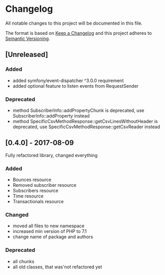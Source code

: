 # Changelog
All notable changes to this project will be documented in this file.

The format is based on [Keep a Changelog](http://keepachangelog.com/en/1.0.0/)
and this project adheres to [Semantic Versioning](http://semver.org/spec/v2.0.0.html).

## [Unreleased]
### Added
- added symfony/event-dispatcher ^3.0.0 requirement
- added optional feature to listen events from RequestSender
### Deprecated
- method SubscriberInfo::addPropertyChunk is deprecated, use SubscriberInfo::addProperty instead
- method SpecificCsvMethodResponse::getCsvLinesWithoutHeader is deprecated, use SpecificCsvMethodResponse::getCsvReader instead

## [0.4.0] - 2017-08-09
Fully refactored library, changed everything
### Added 
- Bounces resource
- Removed subscriber resource
- Subscribers resource
- Time resource
- Transactionals resource
### Changed
- moved all files to new namespace
- increased min version of PHP to 7.1
- change name of package and authors
### Deprecated
- all chunks
- all old classes, that was'not refactored yet
